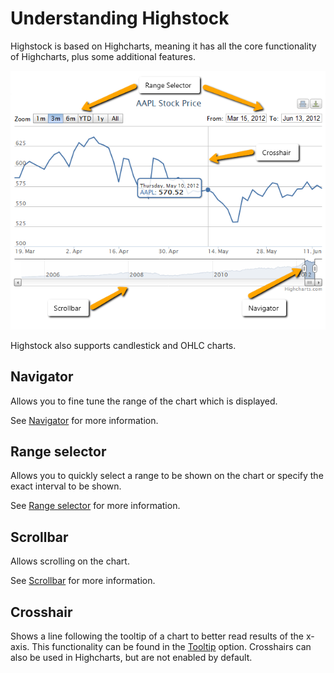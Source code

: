 Understanding Highstock
===

Highstock is based on Highcharts, meaning it has all the core functionality of Highcharts, plus some additional features.

![understanding_highstock.png](understanding_highstock.png)

Highstock also supports candlestick and OHLC charts.

Navigator
---------

Allows you to fine tune the range of the chart which is displayed.

See [Navigator](https://highcharts.com/docs/chart-concepts/navigator) for more information.

Range selector
--------------

Allows you to quickly select a range to be shown on the chart or specify the exact interval to be shown.

See [Range selector](https://highcharts.com/docs/chart-concepts/range-selector) for more information.

Scrollbar
---------

Allows scrolling on the chart.

See [Scrollbar](https://highcharts.com/docs/chart-concepts/scrollbar) for more information.

Crosshair
---------

Shows a line following the tooltip of a chart to better read results of the x-axis. This functionality can be found in the [Tooltip](https://highcharts.com/docs/chart-concepts/tooltip) option. Crosshairs can also be used in Highcharts, but are not enabled by default.
